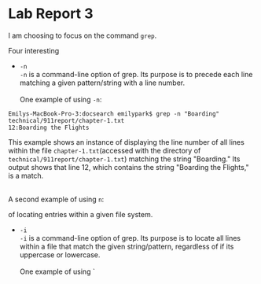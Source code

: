 # Lab Report 3

I am choosing to focus on the command `grep`.

Four interesting

* `-n`
<br>`-n` is a command-line option of grep. Its purpose is to precede each line matching a given pattern/string with a line number.</br>
<br>One example of using `-n`:</br>

```
Emilys-MacBook-Pro-3:docsearch emilypark$ grep -n "Boarding" technical/911report/chapter-1.txt
12:Boarding the Flights
```

This example shows an instance of displaying the line number of all lines within the file `chapter-1.txt`(accessed with the directory
of `technical/911report/chapter-1.txt`) matching the string "Boarding." Its output shows that line 12, which contains the string "Boarding the Flights," is a match.

<br>A second example of using `n`:</br>


of locating entries within a given file system.
* `-i`
<br>`-i` is a command-line option of grep. Its purpose is to locate all lines within a file that match the given string/pattern, regardless of 
if its uppercase or lowercase.</br>
<br>One example of using `
